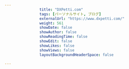 ---
                title: "DXPetti.com"
                tags: [パーソナルサイト, ブログ]
                externalUrl: "https://www.dxpetti.com/"
                weight: 561
                showDate: false
                showAuthor: false
                showReadingTime: false
                showEdit: false
                showLikes: false
                showViews: false
                layoutBackgroundHeaderSpace: false
                ---


